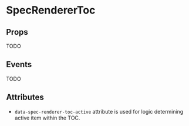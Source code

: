 # SpecRendererToc

## Props

TODO

## Events

TODO

## Attributes

* `data-spec-renderer-toc-active` attribute is used for logic determining active item within the TOC.

